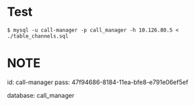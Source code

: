 # Test
```
$ mysql -u call-manager -p call_manager -h 10.126.80.5 < ./table_channels.sql
```

# NOTE
id: call-manager
pass: 47f94686-8184-11ea-bfe8-e791e06ef5ef

database: call_manager
